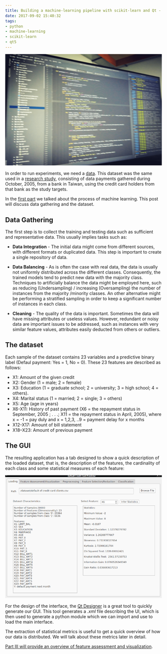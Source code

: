 ```yaml
---
title: Building a machine-learning pipeline with scikit-learn and Qt - Part II
date: 2017-09-02 15:40:32
tags: 
- python
- machine-learning
- scikit-learn
- qt5
---
```


![](/images/dev.png)

In order to run experiments, we need a [data](https://archive.ics.uci.edu/ml/datasets/default+of+credit+card+clients). This dataset was the same used in a [research study](http://www.sciencedirect.com/science/article/pii/S0957417407006719), consisting of data payments gathered during October, 2005, from a bank in Taiwan, using the credit card holders from that bank as the study targets. 

In the [first part](/2017/09/02/ml-pipeline-1/) we talked about the process of machine learning. This post will discuss data gathering and the dataset.

## Data Gathering

The first step is to collect the training and testing data such as sufficient and representative data. This usually implies tasks such as:

* **Data Integration** - The initial data might come from different sources, with different formats or duplicated data. This step is important to create a single repository of data.

* **Data Balancing** - As is often the case with real data, the data is usually not uniformly distributed across the different classes. Consequently, the trained models tend to predict new data with the majority class. Techniques to artificially balance the data might be employed here, such as reducing (Undersampling) / increasing (Oversampling) the number of instances from the majority /minority classes. An other alternative might be performing a stratified sampling in order to keep a significant number of instances in each class.

* **Cleaning** - The quality of the data is important. Sometimes the data will have missing attributes or useless values. However, redundant or noisy data are important issues to be addressed, such as instances with very similar feature values, attributes easily deducted from others or outliers.

## The dataset

Each sample of the dataset contains 23 variables and a predictive binary label (Defaul payment: Yes = 1, No = 0). These 23 features are described as follows:

* X1: Amount of the given credit
* X2: Gender (1 = male; 2 = female)
* X3: Education (1 = graduate school; 2 = university; 3 = high school; 4 = others).
* X4: Marital status (1 = married; 2 = single; 3 = others)
* X5: Age (age in years)
* X6-X11: History of past payment (X6 = the repayment status in September, 2005 ; . . .; X11 = the repayment status in April, 2005), where x = -1 = pay duly and x = 1,2,3, ..9 = payment delay for x months
* X12-X17: Amount of bill statement
* X18–X23: Amount of previous payment

## The GUI

The resulting application has a tab designed to show a quick description of the loaded dataset, that is, the description of the features, the cardinality of each class and some statistical measures of each feature: 

![](/images/ml-pipeline/loading.png)

For the design of the interface, the [Qt Designer](http://doc.qt.io/qt-5/qtdesigner-manual.html) is a great tool to quickly generate our GUI. This tool generates a *.xml* file describing the UI, which is then used to generate a python module which we can import and use to load the main interface. 

The extraction of statistical metrics is useful to get a quick overview of how our data is distributed. We will talk about these metrics later in detail.

[Part III will provide an overview of feature assessment and  visualization](/2017/09/03/ml-pipeline-3/).

